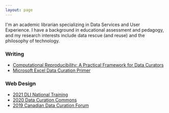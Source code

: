 ```yaml
---
layout: page
---
```


I'm an academic librarian specializing in Data Services and User Experience. I have a background in educational assessment and pedagogy, and my research interests include data rescue (and reuse) and the philosophy of technology.



<!---
I'm passionate about Canadian politics and discourse. My [masters thesis](http://definingprivacy.mediagestalt.com) investigated the Canadian Government's meaning of privacy by digitally analyzing a 60 million word Hansard corpus. Download my [data](https://dataverse.scholarsportal.info/dataverse/hansard) and my [code](https://github.com/mediagestalt).

--->
### Writing

- [Computational Reproducibility: A Practical Framework for Data Curators](https://escholarship.umassmed.edu/jeslib/vol10/iss3/7/)
- [Microsoft Excel Data Curation Primer](https://hdl.handle.net/11299/202816)

### Web Design

- [2021 DLI National Training](https://dli-training.github.io)
- [2020 Data Curation Commons](https://portage-ceg.github.io)
- [2019 Canadian Data Curation Forum](https://data-curation.github.io)
